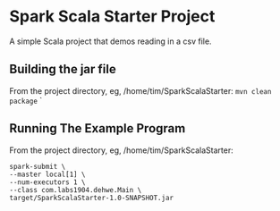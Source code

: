 # Spark Scala Starter Project

A simple Scala project that demos reading in a csv file. 

## Building the jar file
From the project directory, eg, /home/tim/SparkScalaStarter:
`mvn clean package`
`
## Running The Example Program

From the project directory, eg, /home/tim/SparkScalaStarter:

```
spark-submit \
--master local[1] \
--num-executors 1 \
--class com.labs1904.dehwe.Main \
target/SparkScalaStarter-1.0-SNAPSHOT.jar
```
